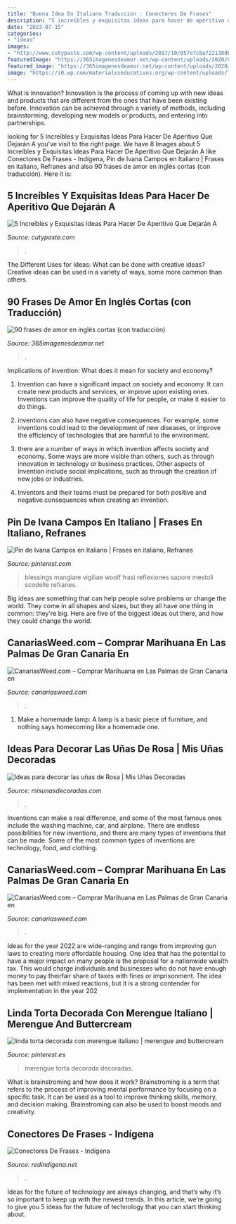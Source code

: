 ```yaml
---
title: "Buena Idea En Italiano Traduccion : Conectores De Frases"
description: "5 increíbles y exquisitas ideas para hacer de aperitivo que dejarán a"
date: "2023-07-15"
categories:
- "ideas"
images:
- "http://www.cutypaste.com/wp-content/uploads/2017/10/057e7c8a722138db0648891b319968c4.jpg"
featuredImage: "https://365imagenesdeamor.net/wp-content/uploads/2020/06/Amor6.jpg"
featured_image: "https://365imagenesdeamor.net/wp-content/uploads/2020/06/Amor6.jpg"
image: "https://i0.wp.com/materialeseducativos.org/wp-content/uploads/Tipos-de-Conectores-lógicos-para-Primer-Grado-de-Secundaria.jpg?w=730"
---
```



What is innovation?
Innovation is the process of coming up with new ideas and products that are different from the ones that have been existing before. Innovation can be achieved through a variety of methods, including brainstorming, developing new models or products, and entering into partnerships.

	

		
looking for 5 Increíbles y Exquisitas Ideas Para Hacer De Aperitivo Que Dejarán A you've visit to the right page. We have 8 Images about 5 Increíbles y Exquisitas Ideas Para Hacer De Aperitivo Que Dejarán A like Conectores De Frases - Indígena, Pin de Ivana Campos en Italiano | Frases en italiano, Refranes and also 90 frases de amor en inglés cortas (con traducción). Here it is:
		
    
## 5 Increíbles Y Exquisitas Ideas Para Hacer De Aperitivo Que Dejarán A

<img loading=lazy src="http://www.cutypaste.com/wp-content/uploads/2017/10/057e7c8a722138db0648891b319968c4.jpg" onerror="this.onerror=null;this.src='https://tse1.mm.bing.net/th?id=OIP.HiPMprFVRukmkS0HjxPGlAHaKH&amp;pid=15.1';" alt="5 Increíbles y Exquisitas Ideas Para Hacer De Aperitivo Que Dejarán A">

_Source: cutypaste.com_

>. 

	

The Different Uses for Ideas: What can be done with creative ideas?
Creative ideas can be used in a variety of ways, some more common than others.

    
## 90 Frases De Amor En Inglés Cortas (con Traducción)

<img loading=lazy src="https://365imagenesdeamor.net/wp-content/uploads/2020/06/Amor6.jpg" onerror="this.onerror=null;this.src='https://tse4.mm.bing.net/th?id=OIP.m61TtNpl7QLcHa9uejLuxwHaHa&amp;pid=15.1';" alt="90 frases de amor en inglés cortas (con traducción)">

_Source: 365imagenesdeamor.net_

>. 

	

Implications of invention: What does it mean for society and economy?
1. Invention can have a significant impact on society and economy. It can create new products and services, or improve upon existing ones. Inventions can improve the quality of life for people, or make it easier to do things.
2. inventions can also have negative consequences. For example, some inventions could lead to the development of new diseases, or improve the efficiency of technologies that are harmful to the environment.

3. there are a number of ways in which invention affects society and economy. Some ways are more visible than others, such as through innovation in technology or business practices. Other aspects of Invention include social implications, such as through the creation of new jobs or industries.

4. Inventors and their teams must be prepared for both positive and negative consequences when creating an invention.

    
## Pin De Ivana Campos En Italiano | Frases En Italiano, Refranes

<img loading=lazy src="https://i.pinimg.com/originals/9e/38/09/9e3809c3c3ce3fdaef9e98ecf6e6c9c2.jpg" onerror="this.onerror=null;this.src='https://tse4.mm.bing.net/th?id=OIP.5XvxMHs6V6e-Nwpqn6njCAHaHa&amp;pid=15.1';" alt="Pin de Ivana Campos en Italiano | Frases en italiano, Refranes">

_Source: pinterest.com_

>blessings mangiare vigiliae woolf frasi reflexiones sapore mestoli scodelle refranes. 

	

Big ideas are something that can help people solve problems or change the world. They come in all shapes and sizes, but they all have one thing in common: they're big. Here are five of the biggest ideas out there, and how they could change the world.

    
## CanariasWeed.com – Comprar Marihuana En Las Palmas De Gran Canaria En

<img loading=lazy src="https://canariasweed.com/wp-content/uploads/2020/09/20200904_203329-1-scaled.jpg" onerror="this.onerror=null;this.src='https://tse4.mm.bing.net/th?id=OIP.QE4G7_SbyoN--AXMuI4XzwHaJ5&amp;pid=15.1';" alt="CanariasWeed.com – Comprar Marihuana en Las Palmas de Gran Canaria en">

_Source: canariasweed.com_

>. 

	

1. Make a homemade lamp: A lamp is a basic piece of furniture, and nothing says homecoming like a homemade one.

    
## Ideas Para Decorar Las Uñas De Rosa | Mis Uñas Decoradas

<img loading=lazy src="http://www.misunasdecoradas.com/wp-content/uploads/2016/10/unas-rosa-19.jpg" onerror="this.onerror=null;this.src='https://tse2.mm.bing.net/th?id=OIP.vXkP4ZP5uwo-eBKvNDLsdQHaFj&amp;pid=15.1';" alt="Ideas para decorar las uñas de Rosa | Mis Uñas Decoradas">

_Source: misunasdecoradas.com_

>. 

	

Inventions can make a real difference, and some of the most famous ones include the washing machine, car, and airplane. There are endless possibilities for new inventions, and there are many types of inventions that can be made. Some of the most common types of inventions are technology, food, and clothing.

    
## CanariasWeed.com – Comprar Marihuana En Las Palmas De Gran Canaria En

<img loading=lazy src="https://canariasweed.com/wp-content/uploads/2020/10/IMG-20201001-WA0165-1024x576.jpg" onerror="this.onerror=null;this.src='https://tse4.mm.bing.net/th?id=OIP.VsHNLvxPwtsDjqhrJvZHPQHaEK&amp;pid=15.1';" alt="CanariasWeed.com – Comprar Marihuana en Las Palmas de Gran Canaria en">

_Source: canariasweed.com_

>. 

	

Ideas for the year 2022 are wide-ranging and range from improving gun laws to creating more affordable housing. One idea that has the potential to have a major impact on many people is the proposal for a nationwide wealth tax. This would charge individuals and businesses who do not have enough money to pay theirfair share of taxes with fines or imprisonment. The idea has been met with mixed reactions, but it is a strong contender for implementation in the year 202
    
## Linda Torta Decorada Con Merengue Italiano | Merengue And Buttercream

<img loading=lazy src="https://s-media-cache-ak0.pinimg.com/originals/a9/5a/8d/a95a8d5f855b08499c65bb77098415c8.jpg" onerror="this.onerror=null;this.src='https://tse2.mm.bing.net/th?id=OIP.38CLNHRD38Ue35n4GqkHxgHaF4&amp;pid=15.1';" alt="linda torta decorada con merengue italiano | merengue and buttercream">

_Source: pinterest.es_

>merengue torta decorada decoradas. 

	

What is brainstroming and how does it work?
Brainstroming is a term that refers to the process of improving mental performance by focusing on a specific task. It can be used as a tool to improve thinking skills, memory, and decision making. Brainstroming can also be used to boost moods and creativity.

    
## Conectores De Frases - Indígena

<img loading=lazy src="https://i0.wp.com/materialeseducativos.org/wp-content/uploads/Tipos-de-Conectores-lógicos-para-Primer-Grado-de-Secundaria.jpg?w=730" onerror="this.onerror=null;this.src='https://tse3.mm.bing.net/th?id=OIP.mQcxlvPUDCagilq19cSBNQHaFa&amp;pid=15.1';" alt="Conectores De Frases - Indígena">

_Source: redindigena.net_

>. 

	

Ideas for the future of technology are always changing, and that’s why it’s so important to keep up with the newest trends. In this article, we’re going to give you 5 ideas for the future of technology that you can start thinking about.

